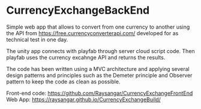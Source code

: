 # CurrencyExchangeBackEnd

Simple web app that allows to convert from one currency to another using the API from https://free.currencyconverterapi.com/ developed for as technical test in one day.

The unity app connects with playfab through server cloud script code. Then playfab uses the currency excahnge API and returns the results.

The code has been written using a MVC architecture and applying several design patterns and principles such as the Demeter principle and Observer pattern to keep the code as clean as possible.

Front-end code: https://github.com/Raysangar/CurrencyExchangeFrontEnd
Web App: https://raysangar.github.io/CurrencyExchangeBuild/
